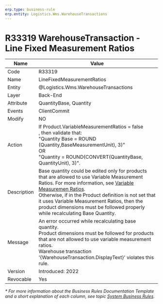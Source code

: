 ```yaml
---
erp.type: business-rule
erp.entity: Logistics.Wms.WarehouseTransactions
---
```


# R33319 WarehouseTransaction - Line Fixed Measurement Ratios
| Name | Value |
| ---- | ----- |
|Code | R33319 |
| Name | LineFixedMeasurementRatios |
| Entity | @Logistics.Wms.WarehouseTransactions |
| Layer | Back-End                                                                                         |
| Attribute | QuantityBase, Quantity                                                                           |
| Events | ClientCommit                                                                                     |
| Modify | NO                                                                                               |
| Action | If Product.VariableMeasurementRatios = false <br/>, then validate that: <br/> "Quantity Base = ROUND (Quantity,BaseMeasurementUnit), 3)" <br/> OR <br/> "Quantity = ROUND(CONVERT(QuantityBase, QuantityUnit), 3)". |
| Description | Base quantity could be edited only for products that are allowed to use Variable Measurement Ratios. For more information, see [Variable Measuremen Ratios](xref:VMR). <br/> Otherwise, if in the Product definition is not set that it uses Variable Measurement Ratios, then the product dimensions must be followed properly while recalculating Base Quantity.|
| Message | An error occurred while recalculating base quantity. <br/> Product dimensions must be followed for products that are not allowed to use variable measurement ratios. <br/> Warehouse transaction '{WarehouseTransaction.DisplayText}' violates this rule. |
| Version | Introduced: 2022                                                                                 |
| Revocable | Yes                                                                                              |

*\* For more information about the Business Rules Documentation Template and a short explanation of each column, see
topic [System Business Rules](../templates/template-description-system-business-rules.md).*
